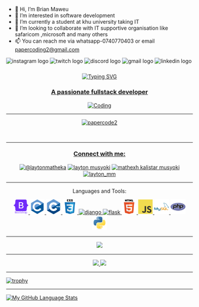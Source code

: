 - 👋 Hi, I’m Brian Maweu
- 👀 I’m interested in software development 
- 🌱 I’m currently a student at khu             university taking IT
- 💞️ I’m looking to collaborate with IT        supportive organisation like safaricom      ,microsoft and many others 
- 📫 You can reach me via whatsapp-0740770403 or email papercoding2@gmail.com



<div align="left">
  <img src="https://img.shields.io/static/v1?message=Instagram&logo=instagram&label=&color=E4405F&logoColor=white&labelColor=&style=for-the-badge" height="35" alt="instagram logo"  />
  <img src="https://img.shields.io/static/v1?message=Twitch&logo=twitch&label=&color=9146FF&logoColor=white&labelColor=&style=for-the-badge" height="35" alt="twitch logo"  />
  <img src="https://img.shields.io/static/v1?message=Discord&logo=discord&label=&color=7289DA&logoColor=white&labelColor=&style=for-the-badge" height="35" alt="discord logo"  />
  <img src="https://img.shields.io/static/v1?message=Gmail&logo=gmail&label=&color=D14836&logoColor=white&labelColor=&style=for-the-badge" height="35" alt="gmail logo"  />
  <img src="https://img.shields.io/static/v1?message=LinkedIn&logo=linkedin&label=&color=0077B5&logoColor=white&labelColor=&style=for-the-badge" height="35" alt="linkedin logo"  />
</div>

###

<p align="center">
<a href="https://git.io/typing-svg"><img align="center" src="https://readme-typing-svg.demolab.com?font=Poppins&weight=600&pause=1000&color=FFF010&center=true&vCenter=true&width=440&lines=>The future is unwritten" alt="Typing SVG" />
</p>


<h3 align="center" color="teal">A passionate fullstack developer</h3>

<p align="center">
 <img align="center" alt="Coding" width="400" src="https://media.tenor.com/rePDfDWO3XoAAAAd/hacking.gif"><br>
</p>

---

<p align="center"> <img src="https://komarev.com/ghpvc/?username=papercode2&label=Profile%20views&color=0e75b6&style=flat" alt="papercode2" /> </p><br>

---

<h3 align="center" style="margin-top:20px;">Connect with me:</h3>
<p align="center">
<a href="https://twitter.com/@laytonmatheka" target="blank"><img align="center" src="https://raw.githubusercontent.com/rahuldkjain/github-profile-readme-generator/master/src/images/icons/Social/twitter.svg" alt="@laytonmatheka" height="30" width="40" /></a>
<a href="https://linkedin.com/in/layton musyoki" target="blank"><img align="center" src="https://raw.githubusercontent.com/rahuldkjain/github-profile-readme-generator/master/src/images/icons/Social/linked-in-alt.svg" alt="layton musyoki" height="30" width="40" /></a>
<a href="https://fb.com/mathexh kalistar musyoki" target="blank"><img align="center" src="https://raw.githubusercontent.com/rahuldkjain/github-profile-readme-generator/master/src/images/icons/Social/facebook.svg" alt="mathexh kalistar musyoki" height="30" width="40" /></a>
<a href="https://instagram.com/layton_mm" target="blank"><img align="center" src="https://raw.githubusercontent.com/rahuldkjain/github-profile-readme-generator/master/src/images/icons/Social/instagram.svg" alt="layton_mm" height="30" width="40" /></a>
</p>

 ---
 
<p align="center">Languages and Tools:</p>
<p align="center"> <a href="https://getbootstrap.com" target="_blank" rel="noreferrer"> <img src="https://raw.githubusercontent.com/devicons/devicon/master/icons/bootstrap/bootstrap-plain-wordmark.svg" alt="bootstrap" width="40" height="40"/> </a> <a href="https://www.cprogramming.com/" target="_blank" rel="noreferrer"> <img src="https://raw.githubusercontent.com/devicons/devicon/master/icons/c/c-original.svg" alt="c" width="40" height="40"/> </a> <a href="https://www.w3schools.com/cpp/" target="_blank" rel="noreferrer"> <img src="https://raw.githubusercontent.com/devicons/devicon/master/icons/cplusplus/cplusplus-original.svg" alt="cplusplus" width="40" height="40"/> </a> <a href="https://www.w3schools.com/css/" target="_blank" rel="noreferrer"> <img src="https://raw.githubusercontent.com/devicons/devicon/master/icons/css3/css3-original-wordmark.svg" alt="css3" width="40" height="40"/> </a> <a href="https://www.djangoproject.com/" target="_blank" rel="noreferrer"> <img src="https://cdn.worldvectorlogo.com/logos/django.svg" alt="django" width="40" height="40"/> </a> <a href="https://flask.palletsprojects.com/" target="_blank" rel="noreferrer"> <img src="https://www.vectorlogo.zone/logos/pocoo_flask/pocoo_flask-icon.svg" alt="flask" width="40" height="40"/> </a> <a href="https://www.w3.org/html/" target="_blank" rel="noreferrer"> <img src="https://raw.githubusercontent.com/devicons/devicon/master/icons/html5/html5-original-wordmark.svg" alt="html5" width="40" height="40"/> </a> <a href="https://developer.mozilla.org/en-US/docs/Web/JavaScript" target="_blank" rel="noreferrer"> <img src="https://raw.githubusercontent.com/devicons/devicon/master/icons/javascript/javascript-original.svg" alt="javascript" width="40" height="40"/> </a> <a href="https://www.mysql.com/" target="_blank" rel="noreferrer"> <img src="https://raw.githubusercontent.com/devicons/devicon/master/icons/mysql/mysql-original-wordmark.svg" alt="mysql" width="40" height="40"/> </a> <a href="https://www.php.net" target="_blank" rel="noreferrer"> <img src="https://raw.githubusercontent.com/devicons/devicon/master/icons/php/php-original.svg" alt="php" width="40" height="40"/> </a> <a href="https://www.python.org" target="_blank" rel="noreferrer"> <img src="https://raw.githubusercontent.com/devicons/devicon/master/icons/python/python-original.svg" alt="python" width="40" height="40"/> </a> </p>

---

<p align="center">
  <img width="830" src="https://github-readme-activity-graph.vercel.app/graph?username=papercode2&bg_color=21232a&color=a8eeff&line=61dafb&point=f0fcff&area=true&hide_border=false" />
<a href="https://github.com/papercode2/github-stats">
</p>

 ---

 <p align="center">
  <img width="400" src="https://github-readme-stats.vercel.app/api?username=papercode2&count_private=true&show_icons=true&theme=react" />  <img width="425" src="https://streak-stats.demolab.com/?user=papercode2&theme=react" />
</p>



 ---

[![trophy](https://github-profile-trophy.vercel.app/?username=papercode2&row=2&column=3&theme=dark&rank=-C,-B)](https://github.com/papercode2/github-profile-trophy)

---

[![My GitHub Language Stats](https://github-readme-stats.vercel.app/api/top-langs/?username=papercode2&langs_count=5&theme=dark)]()
